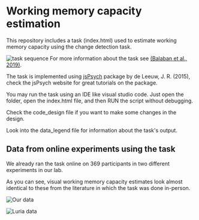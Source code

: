 <h1>Working memory capacity estimation </h1>
This repository includes a task (index.html) used to estimate working memory capacity using the change detection task.

![task sequence](https://github.com/shahar-lab/working_memory_capacity_change_detection_task/blob/main/figure1.png?raw=true)
For more information about the task see <a href="https://pubmed.ncbi.nlm.nih.gov/31234117/">(Balaban et al., 2019)</a>.

The task is implemented using  <a href="https://www.jspsych.org/7.1/tutorials/hello-world/">jsPsych</a> package by de Leeuw, J. R. (2015), check the jsPsych website for great tutorials on the package. 

You may run the task using an IDE like visual studio code. Just open the folder, open the index.html file, and then RUN the script without debugging.

Check the code_design file if you want to make some changes in the design. 

Look into the data_legend file for information about the task's output.

<h2> Data from online experiments using the task </h2>

We already ran the task online on 369 participants in two different experiments in our lab.

As you can see, visual working memory capacity estimates look almost identical to these from the literature in which the task was done in-person.

![Our data](https://github.com/shahar-lab/working_memory_capacity_change_detection_task/blob/main/figure2.png?raw=true)

![Luria data](https://github.com/shahar-lab/working_memory_capacity_change_detection_task/blob/main/figure3.png?raw=true)
